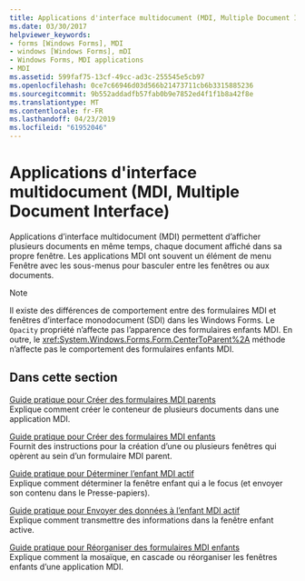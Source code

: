 ```yaml
---
title: Applications d'interface multidocument (MDI, Multiple Document Interface)
ms.date: 03/30/2017
helpviewer_keywords:
- forms [Windows Forms], MDI
- windows [Windows Forms], mDI
- Windows Forms, MDI applications
- MDI
ms.assetid: 599faf75-13cf-49cc-ad3c-255545e5cb97
ms.openlocfilehash: 0ce7c66946d03d566b21473711cb6b3315885236
ms.sourcegitcommit: 9b552addadfb57fab0b9e7852ed4f1f1b8a42f8e
ms.translationtype: MT
ms.contentlocale: fr-FR
ms.lasthandoff: 04/23/2019
ms.locfileid: "61952046"
---
```

# <a name="multiple-document-interface-mdi-applications"></a>Applications d'interface multidocument (MDI, Multiple Document Interface)
Applications d’interface multidocument (MDI) permettent d’afficher plusieurs documents en même temps, chaque document affiché dans sa propre fenêtre. Les applications MDI ont souvent un élément de menu Fenêtre avec les sous-menus pour basculer entre les fenêtres ou aux documents.  
  
> [!NOTE]
>  Il existe des différences de comportement entre des formulaires MDI et fenêtres d’interface monodocument (SDI) dans les Windows Forms. Le `Opacity` propriété n’affecte pas l’apparence des formulaires enfants MDI. En outre, le <xref:System.Windows.Forms.Form.CenterToParent%2A> méthode n’affecte pas le comportement des formulaires enfants MDI.  
  
## <a name="in-this-section"></a>Dans cette section  
 [Guide pratique pour Créer des formulaires MDI parents](how-to-create-mdi-parent-forms.md)  
 Explique comment créer le conteneur de plusieurs documents dans une application MDI.  
  
 [Guide pratique pour Créer des formulaires MDI enfants](how-to-create-mdi-child-forms.md)  
 Fournit des instructions pour la création d’une ou plusieurs fenêtres qui opèrent au sein d’un formulaire MDI parent.  
  
 [Guide pratique pour Déterminer l’enfant MDI actif](how-to-determine-the-active-mdi-child.md)  
 Explique comment déterminer la fenêtre enfant qui a le focus (et envoyer son contenu dans le Presse-papiers).  
  
 [Guide pratique pour Envoyer des données à l’enfant MDI actif](how-to-send-data-to-the-active-mdi-child.md)  
 Explique comment transmettre des informations dans la fenêtre enfant active.  
  
 [Guide pratique pour Réorganiser des formulaires MDI enfants](how-to-arrange-mdi-child-forms.md)  
 Explique comment la mosaïque, en cascade ou réorganiser les fenêtres enfants d’une application MDI.
